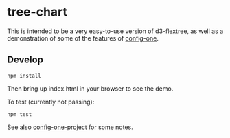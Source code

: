 # tree-chart

This is intended to be a very easy-to-use version of d3-flextree, as well as
a demonstration of some of the features of 
[config-one](https://github.com/klortho/config-one).



## Develop

```
npm install
```

Then bring up index.html in your browser to see the demo.


To test (currently not passing):

```
npm test
```

See also [config-one-project](https://github.com/Klortho/config-one-project) 
for some notes.

